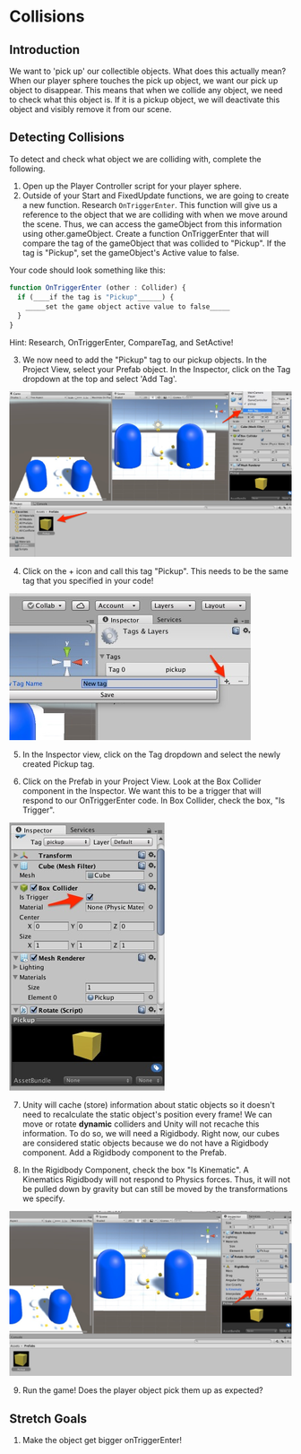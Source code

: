 # Collisions

## Introduction
We want to 'pick up' our collectible objects. What does this actually mean? When our player sphere touches the pick up object, we want our pick up object to disappear. This means that when we collide any object, we need to check what this object is. If it is a pickup object, we will deactivate this object and visibly remove it from our scene.

## Detecting Collisions

To detect and check what object we are colliding with, complete the following.

1. Open up the Player Controller script for your player sphere.
2. Outside of your Start and FixedUpdate functions, we are going to create a new function. Research ```OnTriggerEnter```. This function will give us a reference to the object that we are colliding with when we move around the scene. Thus, we can access the gameObject from this information using other.gameObject. Create a function OnTriggerEnter that will compare the tag of the gameObject that was collided to "Pickup". If the tag is "Pickup", set the gameObject's Active value to false.

Your code should look something like this:
```JavaScript
function OnTriggerEnter (other : Collider) {
  if (____if the tag is "Pickup"______) {
    _____set the game object active value to false_____
  }
}
```

Hint: Research, OnTriggerEnter, CompareTag, and SetActive!

3. We now need to add the "Pickup" tag to our pickup objects. In the Project View, select your Prefab object. In the Inspector, click on the Tag dropdown at the top and select 'Add Tag'.

![Add Tag](https://github.com/junior-devleague/ancient-lands/blob/master/images/add-tag.jpg)

4. Click on the + icon and call this tag "Pickup". This needs to be the same tag that you specified in your code!

![Add Tag P2](https://github.com/junior-devleague/ancient-lands/blob/master/images/add-tag-2.jpg)

5. In the Inspector view, click on the Tag dropdown and select the newly created Pickup tag.

6. Click on the Prefab in your Project View. Look at the Box Collider component in the Inspector. We want this to be a trigger that will respond to our OnTriggerEnter code. In Box Collider, check the box, "Is Trigger".

![Trigger](https://github.com/junior-devleague/ancient-lands/blob/master/images/is-trigger.jpg)

7. Unity will cache (store) information about static objects so it doesn't need to recalculate the static object's position every frame! We can move or rotate **dynamic** colliders and Unity will not recache this information. To do so, we will need a Rigidbody. Right now, our cubes are considered static objects because we do not have a Rigidbody component. Add a Rigidbody component to the Prefab.

8. In the Rigidbody Component, check the box "Is Kinematic". A Kinematics Rigidbody will not respond to Physics forces. Thus, it will not be pulled down by gravity but can still be moved by the transformations we specify.

![Kinematic](https://github.com/junior-devleague/ancient-lands/blob/master/images/is-kinematic.jpg)

9. Run the game! Does the player object pick them up as expected?

## Stretch Goals
1. Make the object get bigger onTriggerEnter!
